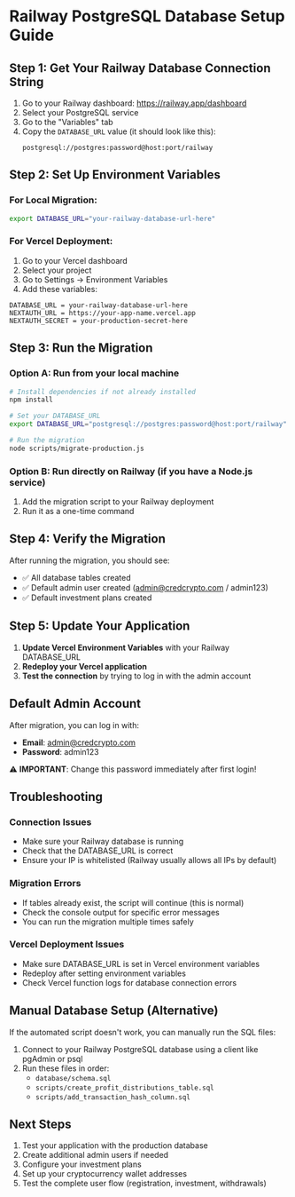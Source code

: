 # Railway PostgreSQL Database Setup Guide

## Step 1: Get Your Railway Database Connection String

1. Go to your Railway dashboard: https://railway.app/dashboard
2. Select your PostgreSQL service
3. Go to the "Variables" tab
4. Copy the `DATABASE_URL` value (it should look like this):
   ```
   postgresql://postgres:password@host:port/railway
   ```

## Step 2: Set Up Environment Variables

### For Local Migration:
```bash
export DATABASE_URL="your-railway-database-url-here"
```

### For Vercel Deployment:
1. Go to your Vercel dashboard
2. Select your project
3. Go to Settings → Environment Variables
4. Add these variables:

```
DATABASE_URL = your-railway-database-url-here
NEXTAUTH_URL = https://your-app-name.vercel.app
NEXTAUTH_SECRET = your-production-secret-here
```

## Step 3: Run the Migration

### Option A: Run from your local machine
```bash
# Install dependencies if not already installed
npm install

# Set your DATABASE_URL
export DATABASE_URL="postgresql://postgres:password@host:port/railway"

# Run the migration
node scripts/migrate-production.js
```

### Option B: Run directly on Railway (if you have a Node.js service)
1. Add the migration script to your Railway deployment
2. Run it as a one-time command

## Step 4: Verify the Migration

After running the migration, you should see:
- ✅ All database tables created
- ✅ Default admin user created (admin@credcrypto.com / admin123)
- ✅ Default investment plans created

## Step 5: Update Your Application

1. **Update Vercel Environment Variables** with your Railway DATABASE_URL
2. **Redeploy your Vercel application**
3. **Test the connection** by trying to log in with the admin account

## Default Admin Account

After migration, you can log in with:
- **Email**: admin@credcrypto.com
- **Password**: admin123

⚠️ **IMPORTANT**: Change this password immediately after first login!

## Troubleshooting

### Connection Issues
- Make sure your Railway database is running
- Check that the DATABASE_URL is correct
- Ensure your IP is whitelisted (Railway usually allows all IPs by default)

### Migration Errors
- If tables already exist, the script will continue (this is normal)
- Check the console output for specific error messages
- You can run the migration multiple times safely

### Vercel Deployment Issues
- Make sure DATABASE_URL is set in Vercel environment variables
- Redeploy after setting environment variables
- Check Vercel function logs for database connection errors

## Manual Database Setup (Alternative)

If the automated script doesn't work, you can manually run the SQL files:

1. Connect to your Railway PostgreSQL database using a client like pgAdmin or psql
2. Run these files in order:
   - `database/schema.sql`
   - `scripts/create_profit_distributions_table.sql`
   - `scripts/add_transaction_hash_column.sql`

## Next Steps

1. Test your application with the production database
2. Create additional admin users if needed
3. Configure your investment plans
4. Set up your cryptocurrency wallet addresses
5. Test the complete user flow (registration, investment, withdrawals)
